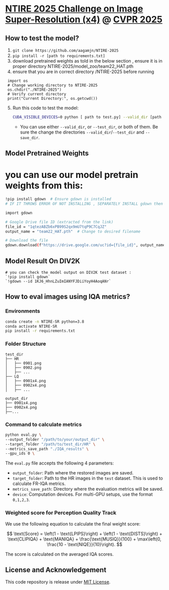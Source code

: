 # [NTIRE 2025 Challenge on Image Super-Resolution (x4)](https://cvlai.net/ntire/2025/) @ [CVPR 2025](https://cvpr.thecvf.com/)

## How to test the model?

1. `git clone https://github.com/aagamjn/NTIRE-2025`
2. `pip install -r [path to requirements.txt]`
3.  download pretrained weights as told in the below section , ensure it is in proper directory NTIRE-2025/model_zoo/team22_HAT.pth
4.  ensure that you are in correct directory /NTIRE-2025 before running
   ```
    import os
    # Change working directory to NTIRE-2025
    os.chdir("./NTIRE-2025")
    # Verify current directory
    print("Current Directory:", os.getcwd())
   ```
    
5. Run this code to test the model:
    ```bash
    CUDA_VISIBLE_DEVICES=0 python [ path to test.py] --valid_dir [path to val data dir] --test_dir [path to test data dir] --save_dir [path to your save dir] --model_id 0
    ```
    - You can use either `--valid_dir`, or `--test_dir`, or both of them. Be sure the change the directories `--valid_dir`/`--test_dir` and `--save_dir`.
   
## Model Pretrained Weights
   # you can use our model pretrain weights from this:
 ```bash
!pip install gdown  # Ensure gdown is installed
# IF IT THROWS ERROR OF NOT INSTALLING , SEPARATELY INSTALL gdown then run the below

import gdown

# Google Drive file ID (extracted from the link)
file_id = "1qtezABZb6xPB99S2qx9mU7tqP9C7CqJZ"
output_name = "team22_HAT.pth"  # Change to desired filename

# Download the file
gdown.download(f"https://drive.google.com/uc?id={file_id}", output_name, quiet=False)
```

## Model Result On DIV2K
    # you can check the model output on DIV2K test dataset :
    `!pip install gdown`
    `!gdown --id 1KJ6_HhnLZuImIANYFJDiiYoyH4AoqANr`

    
## How to eval images using IQA metrics?

### Environments

```sh
conda create -n NTIRE-SR python=3.8
conda activate NTIRE-SR
pip install -r requirements.txt
```


### Folder Structure
```
test_dir
├── HR
│   ├── 0901.png
│   ├── 0902.png
│   ├── ...
├── LQ
│   ├── 0901x4.png
│   ├── 0902x4.png
│   ├── ...
    
output_dir
├── 0901x4.png
├── 0902x4.png
├──...

```

### Command to calculate metrics

```sh
python eval.py \
--output_folder "/path/to/your/output_dir" \
--target_folder "/path/to/test_dir/HR" \
--metrics_save_path "./IQA_results" \
--gpu_ids 0 \
```

The `eval.py` file accepts the following 4 parameters:
- `output_folder`: Path where the restored images are saved.
- `target_folder`: Path to the HR images in the `test` dataset. This is used to calculate FR-IQA metrics.
- `metrics_save_path`: Directory where the evaluation metrics will be saved.
- `device`: Computation devices. For multi-GPU setups, use the format `0,1,2,3`.

### Weighted score for Perception Quality Track

We use the following equation to calculate the final weight score: 

$$
\text{Score} = \left(1 - \text{LPIPS}\right) + \left(1 - \text{DISTS}\right) + \text{CLIPIQA} + \text{MANIQA} + \frac{\text{MUSIQ}}{100} + \max\left(0, \frac{10 - \text{NIQE}}{10}\right). 
$$

The score is calculated on the averaged IQA scores. 

## License and Acknowledgement
This code repository is release under [MIT License](LICENSE). 
